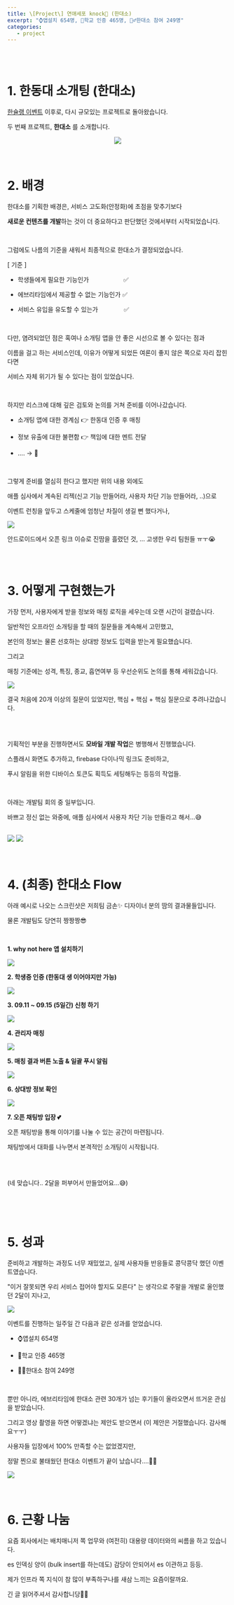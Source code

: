 ```yaml
---
title: \[Project\] 연애세포 knock🤗 (한대소)
excerpt: "⌚️앱설치 654명, 🧾학교 인증 465명, 🙋‍♂️한대소 참여 249명"
categories: 
   - project
---
```


<br />
<br />

# 1. 한동대 소개팅 (한대소)

<a href="https://www.instagram.com/p/CrIHmbhpmHr/?utm_source=ig_web_copy_link&igshid=MzRlODBiNWFlZA==" target="_blank">한슐랭 이벤트</a> 이후로, 다시 규모있는 프로젝트로 돌아왔습니다.

두 번째 프로젝트, <b>한대소</b> 를 소개합니다.

<div align="center">
   <img src="https://github.com/whynot-here/whynot-here-api-server/assets/42775225/869ed254-4ef6-4c16-955d-f34a59b59d35" />
</div>


<br />
<br />

# 2. 배경

한대소를 기획한 배경은, 서비스 고도화(안정화)에 초점을 맞추기보다

<b>새로운 컨텐츠를 개발</b>하는 것이 더 중요하다고 판단했던 것에서부터 시작되었습니다.

<br />

그럼에도 나름의 기준을 새워서 최종적으로 한대소가 결정되었습니다.


[ 기준 ]

- 학생들에게 필요한 기능인가 &nbsp;&nbsp;&nbsp;&nbsp;&nbsp;&nbsp;&nbsp;&nbsp;&nbsp;&nbsp;&nbsp;&nbsp;&nbsp;&nbsp;&nbsp;&nbsp;&nbsp;&nbsp;&nbsp;✅ 

- 에브리타임에서 제공할 수 없는 기능인가 ✅ 

- 서비스 유입을 유도할 수 있는가 &nbsp;&nbsp;&nbsp;&nbsp;&nbsp;&nbsp;&nbsp;&nbsp;&nbsp;&nbsp;&nbsp;&nbsp;&nbsp;&nbsp;✅ 


<br />

다만, 염려되었던 점은 혹여나 소개팅 앱을 안 좋은 시선으로 볼 수 있다는 점과

이름을 걸고 하는 서비스인데, 이유가 어떻게 되었든 여론이 좋지 않은 쪽으로 자리 잡힌다면

서비스 자체 위기가 될 수 있다는 점이 있었습니다.

<br />

하지만 리스크에 대해 깊은 검토와 논의를 거쳐 준비를 이어나갔습니다.

- 소개팅 앱에 대한 경계심 👉 한동대 인증 후 매칭

- 정보 유출에 대한 불편함 👉 책임에 대한 멘트 전달

- .... -> 👊

<br />

그렇게 준비를 열심히 한다고 했지만 위의 내용 외에도 

애플 심사에서 계속된 리젝(신고 기능 만들어라, 사용자 차단 기능 만들어라, ..)으로 

이벤트 런칭을 앞두고 스케줄에 엄청난 차질이 생길 뻔 했다거나,

<img src="https://github.com/whynot-here/whynot-here-api-server/assets/42775225/0ffb519f-0772-45aa-bdc5-1e167d701480" />

안드로이드에서 오픈 링크 이슈로 진땀을 흘렸던 것, ... 고생한 우리 팀원들 ㅠㅜ😭

<br />
<br />

# 3. 어떻게 구현했는가

가장 먼저, 사용자에게 받을 정보와 매칭 로직을 세우는데 오랜 시간이 걸렸습니다.

일반적인 오프라인 소개팅을 할 때의 질문들을 계속해서 고민했고,

본인의 정보는 물론 선호하는 상대방 정보도 입력을 받는게 필요했습니다.

그리고

매칭 기준에는 성격, 특징, 종교, 흡연여부 등 우선순위도 논의를 통해 세워갔습니다.

<img src="https://github.com/whynot-here/whynot-here-api-server/assets/42775225/4aecd666-53b7-4c38-bd40-d12d8df7f272" />

<br />

결국 처음에 20개 이상의 질문이 있었지만, 핵심 + 핵심 + 핵심 질문으로 추려나갔습니다.

<br />
<br />


기획적인 부분을 진행하면서도 <b>모바일 개발 작업</b>은 병행해서 진행했습니다.

스플래시 화면도 추가하고, firebase 다이나믹 링크도 준비하고, 

푸시 알림을 위한 디바이스 토큰도 획득도 세팅해두는 등등의 작업들.

<br />

아래는 개발팀 회의 중 일부입니다.

바쁘고 정신 없는 와중에, 애플 심사에서 사용자 차단 기능 만들라고 해서...😅

<br />

<img src="https://github.com/whynot-here/whynot-here-api-server/assets/42775225/1b7bf3ca-d7ca-4d6f-9738-d81055c50587" />

<img src="https://github.com/whynot-here/whynot-here-api-server/assets/42775225/2ec728c7-770a-4412-a0c0-a0c474c35ac1" />

<br />
<br />
<br />

# 4. (최종) 한대소 Flow

아래 예시로 나오는 스크린샷은 저희팀 금손✨ 디자이너 분의 땀의 결과물들입니다.

물론 개발팀도 당연히 짱짱짱😎

<br />

<b>1. why not here 앱 설치하기</b>

<img src="https://github.com/whynot-here/whynot-here-api-server/assets/42775225/207c031d-7b31-431c-9e18-7d18ad680ea6" />

<br />

<b>2. 학생증 인증 (한동대 생 이어야지만 가능)</b>

<img src="https://github.com/whynot-here/whynot-here-api-server/assets/42775225/df25e824-fe7b-4152-8a6e-5c4aa2614ef8" />

<br />

<b>3. 09.11 ~ 09.15 (5일간) 신청 하기</b>

<img src="https://github.com/whynot-here/whynot-here-api-server/assets/42775225/c7be13b9-64b7-4f60-bb57-37ac08e320f6" />

<br />

<b>4. 관리자 매칭</b>

<img src="https://github.com/whynot-here/whynot-here-api-server/assets/42775225/9c59f48c-e749-4e69-a9b0-32db5c4e706e" />

<br />

<b>5. 매칭 결과 버튼 노출 & 일괄 푸시 알림</b>

<img src="https://github.com/whynot-here/whynot-here-api-server/assets/42775225/45172c45-6f4f-4ee9-9749-2a2cda2dddfa" />

<br />

<b>6. 상대방 정보 확인</b>

<img src="https://github.com/whynot-here/whynot-here-api-server/assets/42775225/8df756d2-1212-48d1-b03c-be09ecb6c2c9" />

<br />

<b>7. 오픈 채팅방 입장 💕</b>

오픈 채팅방을 통해 이야기를 나눌 수 있는 공간이 마련됩니다.

채팅방에서 대화를 나누면서 본격적인 소개팅이 시작됩니다.

<br />
<br />

(네 맞습니다.. 2달을 퍼부어서 만들었어요...😅)

<br />
<br />
<br />


# 5. 성과

준비하고 개발하는 과정도 너무 재밌었고, 실제 사용자들 반응들로 콩닥콩닥 했던 이벤트였습니다.

"이거 잘못되면 우리 서비스 접어야 할지도 모른다" 는 생각으로 주말을 개발로 올인했던 2달이 지나고,

<img src="https://github.com/whynot-here/whynot-here-api-server/assets/42775225/6563e59d-f80b-4987-ac43-e785a7c1aa23" />

이벤트를 진행하는 일주일 간 다음과 같은 성과를 얻었습니다.

- ⌚️앱설치 654명

- 🧾학교 인증 465명 

- 🙋‍♂️한대소 참여 249명

<br />

뿐만 아니라, 에브리타임에 한대소 관련 30개가 넘는 후기들이 올라오면서 뜨거운 관심을 받았습니다.

그리고 영상 촬영을 하면 어떻겠냐는 제안도 받으면서 (이 제안은 거절했습니다. 감사해요ㅜㅜ)

사용자들 입장에서 100% 만족할 수는 없었겠지만, 

정말 찐으로 불태웠던 한대소 이벤트가 끝이 났습니다....🧯🔥

<img src="https://github.com/whynot-here/whynot-here-api-server/assets/42775225/b345822f-e392-4113-a1d2-ddc6a3ea0b18" />


<br />
<br />
<br />


# 6. 근황 나눔

요즘 회사에서는 배치매니저 쪽 업무와 (여전히) 대용량 데이터와의 씨름을 하고 있습니다.

es 인덱싱 양이 (bulk insert를 하는데도) 감당이 안되어서 es 이관하고 등등.

제가 인프라 쪽 지식이 참 많이 부족하구나를 새삼 느끼는 요즘이랄까요.

긴 글 읽어주셔서 감사합니당🙏✨

<br />
<br />
<br />


